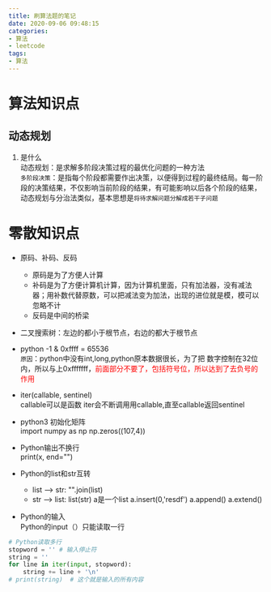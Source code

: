 ```yaml
---
title: 刷算法题的笔记
date: 2020-09-06 09:48:15
categories:
- 算法
- leetcode
tags:
- 算法
---
```

# 算法知识点
## 动态规划
1. 是什么  
动态规划：是求解多阶段决策过程的最优化问题的一种方法  
`多阶段决策`：是指每个阶段都需要作出决策，以便得到过程的最终结局。每一阶段的决策结果，不仅影响当前阶段的结果，有可能影响以后各个阶段的结果，动态规划与分治法类似，基本思想是`将待求解问题分解成若干子问题`
# 零散知识点
- 原码、补码、反码
	- 原码是为了方便人计算
	- 补码是为了方便计算机计算，因为计算机里面，只有加法器，没有减法器；用补数代替原数，可以把减法变为加法，出现的进位就是模，模可以忽略不计
	- 反码是中间的桥梁


- 二叉搜索树：左边的都小于根节点，右边的都大于根节点

- python -1 & 0xffff = 65536  
`原因`：python中没有int,long,python原本数据很长，为了把
数字控制在32位内，所以与上0xfffffff，<font color=red>前面部分不要了，包括符号位，所以达到了去负号的作用</font>

- iter(callable, sentinel)  
callable可以是函数
iter会不断调用用callable,直至callable返回sentinel

- python3 初始化矩阵  
import numpy as np
np.zeros((107,4))

- Python输出不换行  
  print(x, end="")
  
- Python的list和str互转
	- list --> str: "".join(list)
	- str --> list: list(str)
a是一个list
a.insert(0,'resdf')
a.append()
a.extend()
- Python的输入  
Python的input（）只能读取一行
```python
# Python读取多行
stopword = '' # 输入停止符
string = ''
for line in iter(input, stopword):
    string += line + '\n'
# print(string)  # 这个就是输入的所有内容
```